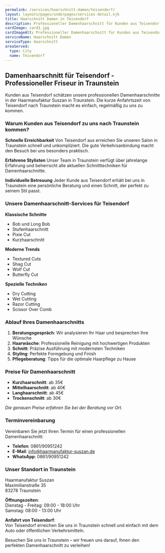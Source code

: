 ```yaml
---
permalink: /services/haarschnitt-damen/teisendorf/
layout: layouts/pages/underpages/services-detail.njk
title: Haarschnitt Damen in Teisendorf
description: Professioneller Damenhaarschnitt für Kunden aus Teisendorf in Traunstein. Schnelle Erreichbarkeit, individuelle Beratung und moderne Schnitttechniken.
cardImage: card1.jpg
cardImageAlt: Professioneller Damenhaarschnitt für Kunden aus Teisendorf
serviceName: Haarschnitt Damen
serviceType: Haarschnitt
areaServed:
  type: City
  name: Teisendorf
---
```


## Damenhaarschnitt für Teisendorf - Professioneller Friseur in Traunstein

Kunden aus Teisendorf schätzen unsere professionellen Damenhaarschnitte in der Haarmanufaktur Suszan in Traunstein. Die kurze Anfahrtszeit von Teisendorf nach Traunstein macht es einfach, regelmäßig zu uns zu kommen.

### Warum Kunden aus Teisendorf zu uns nach Traunstein kommen?

**Schnelle Erreichbarkeit**
Von Teisendorf aus erreichen Sie unseren Salon in Traunstein schnell und unkompliziert. Die gute Verkehrsanbindung macht den Besuch bei uns besonders praktisch.

**Erfahrene Stylisten**
Unser Team in Traunstein verfügt über jahrelange Erfahrung und beherrscht alle aktuellen Schnitttechniken für Damenhaarschnitte.

**Individuelle Betreuung**
Jeder Kunde aus Teisendorf erhält bei uns in Traunstein eine persönliche Beratung und einen Schnitt, der perfekt zu seinem Stil passt.

### Unsere Damenhaarschnitt-Services für Teisendorf

**Klassische Schnitte**
- Bob und Long Bob
- Stufenhaarschnitt
- Pixie Cut
- Kurzhaarschnitt

**Moderne Trends**
- Textured Cuts
- Shag Cut
- Wolf Cut
- Butterfly Cut

**Spezielle Techniken**
- Dry Cutting
- Wet Cutting
- Razor Cutting
- Scissor Over Comb

### Ablauf Ihres Damenhaarschnitts

1. **Beratungsgespräch**: Wir analysieren Ihr Haar und besprechen Ihre Wünsche
2. **Haarwäsche**: Professionelle Reinigung mit hochwertigen Produkten
3. **Schnitt**: Präzise Ausführung mit modernsten Techniken
4. **Styling**: Perfekte Formgebung und Finish
5. **Pflegeberatung**: Tipps für die optimale Haarpflege zu Hause

### Preise für Damenhaarschnitt

- **Kurzhaarschnitt**: ab 35€
- **Mittelhaarschnitt**: ab 40€
- **Langhaarschnitt**: ab 45€
- **Trockenschnitt**: ab 30€

*Die genauen Preise erfahren Sie bei der Beratung vor Ort.*

### Terminvereinbarung

Vereinbaren Sie jetzt Ihren Termin für einen professionellen Damenhaarschnitt:

- **Telefon**: 0861/90951242
- **E-Mail**: info@haarmanufaktur-suszan.de
- **WhatsApp**: 0861/90951242

### Unser Standort in Traunstein

Haarmanufaktur Suszan  
Maximilianstraße 35  
83278 Traunstein

**Öffnungszeiten**:  
Dienstag - Freitag: 09:00 - 18:00 Uhr  
Samstag: 08:00 - 13:00 Uhr

**Anfahrt von Teisendorf**:  
Von Teisendorf erreichen Sie uns in Traunstein schnell und einfach mit dem Auto oder öffentlichen Verkehrsmitteln.

Besuchen Sie uns in Traunstein – wir freuen uns darauf, Ihnen den perfekten Damenhaarschnitt zu verleihen!
